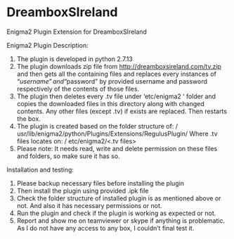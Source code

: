 # DreamboxSIreland
Enigma2 Plugin Extension for DreamboxSIreland

Enigma2 Plugin Description:
1. The plugin is developed in python 2.7.13
2. The plugin downloads zip file from http://dreamboxsireland.com/tv.zip and then gets all the containing files and replaces every instances of “$username” and “$password” by provided username and password respectively of the contents of those files.
3. The plugin then deletes every .tv file under ‘etc/enigma2 ‘ folder and copies the downloaded files in this directory along with changed contents. Any other files (except .tv) if exists are replaced. Then restarts the box.
4. The plugin is created based on the folder structure of:
/	usr/lib/enigma2/python/Plugins/Extensions/RegulusPlugin/<plugin files>
Where .tv files locates on:
/	etc/enigma2/<.tv files>
6. Please note: It needs read, write and delete permission on these files and folders, so make sure it has so.

Installation and testing:
1.	Please backup necessary files before installing the plugin
2.	Then install the plugin using provided .ipk file
3.	Check the folder structure of installed plugin is as mentioned above or not. And also it has necessary permissions or not.
4.	Run the plugin and check if the plugin is working as expected or not.
5.	Report and show me on teamviewer or skype if anything is problematic. As I do not have any access to any box, I couldn’t final test it.
